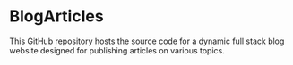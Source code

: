 # BlogArticles
This GitHub repository hosts the source code for a dynamic full stack blog website designed for publishing articles on various topics.

